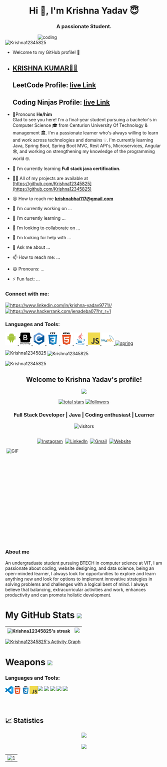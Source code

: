 
  <h1 align="center">Hi 👋, I'm Krishna Yadav 😇</h1>
<h3 align="center">A passionate Student.</h3>
<img align="right" alt="coding"width="400" src="https://camo.githubusercontent.com/cae12fddd9d6982901d82580bdf321d81fb299141098ca1c2d4891870827bf17/68747470733a2f2f6d69726f2e6d656469756d2e636f6d2f6d61782f313336302f302a37513379765349765f7430696f4a2d5a2e676966">

<p align="left"> <img src="https://komarev.com/ghpvc/?username=Krishna12345825&label=Profile%20views&color=0e75b6&style=flat" alt="Krishna12345825" /> </p>

-  Welcome to my GitHub profile! 👋
-  
  ## [KRISHNA KUMAR🤔🤔](https://krishnakumaryadav.netlify.app/)
   ## LeetCode Profile:  [live Link](https://leetcode.com/krishna_987/)
   ## Coding Ninjas Profile:  [live Link](https://www.codingninjas.com/studio/profile/Krishna123)
- 🧕Pronouns **He/him**                
   Glad to see you here!
     I'm a final-year student pursuing a bachelor's in Computer Science 🎓 from 
                                 Centurion  University  Of Technology & management 🏛.
     I'm a passionate learner who's always willing to learn and work across
                                                         technologies and domains 💡.
     I'm currently learning Java, Spring Boot, Spring Boot MVC, Rest API's, 
                  Microservices, Angular 🕸️, and working on strengthening my knowledge of the programming world 🤓.
- 🌱 I’m currently learning **Full stack java certification.**

- 👨‍💻 All of my projects are available at [https://github.com/Krishna12345825](https://github.com/Krishna12345825)

- 😍 How to reach me **krishnabhai117@gmail.com**
 
- 🔭 I’m currently working on ...
- 🌱 I’m currently learning ...
- 👯 I’m looking to collaborate on ...
- 🤔 I’m looking for help with ...
- 💬 Ask me about ...
- 📫 How to reach me: ...
- 😄 Pronouns: ...
- ⚡ Fun fact: ...

<h3 align="left">Connect with me:</h3>
<p align="left">
<a href="https://www.linkedin.com/in/krishna-yadav9771/" target="blank"><img align="center" src="https://raw.githubusercontent.com/rahuldkjain/github-profile-readme-generator/master/src/images/icons/Social/linked-in-alt.svg" alt="https://www.linkedin.com/in/krishna-yadav9771//" height="30" width="40" /></a>
<a href="https://www.hackerrank.com/https://www.hackerrank.com/jenadeba07?hr_r=1" target="blank"><img align="center" src="https://raw.githubusercontent.com/rahuldkjain/github-profile-readme-generator/master/src/images/icons/Social/hackerrank.svg" alt="https://www.hackerrank.com/jenadeba07?hr_r=1" height="30" width="40" /></a>
</p>

<h3 align="left">Languages and Tools:</h3>
<p align="left"> <a href="https://developer.android.com" target="_blank" rel="noreferrer"> <img src="https://raw.githubusercontent.com/devicons/devicon/master/icons/android/android-original-wordmark.svg" alt="android" width="40" height="40"/> </a> <a href="https://getbootstrap.com" target="_blank" rel="noreferrer"> <img src="https://raw.githubusercontent.com/devicons/devicon/master/icons/bootstrap/bootstrap-plain-wordmark.svg" alt="bootstrap" width="40" height="40"/> </a> <a href="https://www.cprogramming.com/" target="_blank" rel="noreferrer"> <img src="https://raw.githubusercontent.com/devicons/devicon/master/icons/c/c-original.svg" alt="c" width="40" height="40"/> </a> <a href="https://www.w3schools.com/css/" target="_blank" rel="noreferrer"> <img src="https://raw.githubusercontent.com/devicons/devicon/master/icons/css3/css3-original-wordmark.svg" alt="css3" width="40" height="40"/> </a> <a href="https://www.w3.org/html/" target="_blank" rel="noreferrer"> <img src="https://raw.githubusercontent.com/devicons/devicon/master/icons/html5/html5-original-wordmark.svg" alt="html5" width="40" height="40"/> </a> <a href="https://www.java.com" target="_blank" rel="noreferrer"> <img src="https://raw.githubusercontent.com/devicons/devicon/master/icons/java/java-original.svg" alt="java" width="40" height="40"/> </a> <a href="https://developer.mozilla.org/en-US/docs/Web/JavaScript" target="_blank" rel="noreferrer"> <img src="https://raw.githubusercontent.com/devicons/devicon/master/icons/javascript/javascript-original.svg" alt="javascript" width="40" height="40"/> </a> <a href="https://www.mysql.com/" target="_blank" rel="noreferrer"> <img src="https://raw.githubusercontent.com/devicons/devicon/master/icons/mysql/mysql-original-wordmark.svg" alt="mysql" width="40" height="40"/> </a> <a href="https://spring.io/" target="_blank" rel="noreferrer"> <img src="https://www.vectorlogo.zone/logos/springio/springio-icon.svg" alt="spring" width="40" height="40"/> </a> </p>

<p><img align="left" src="https://github-readme-stats.vercel.app/api/top-langs?username=Krishna12345825&show_icons=true&locale=en&layout=compact" alt="Krishna12345825" /></p>

<p>&nbsp;<img align="center" src="https://github-readme-stats.vercel.app/api?username=Krishna12345825&show_icons=true&locale=en" alt="Krishna12345825" /></p>

<p><img align="center" src="https://github-readme-streak-stats.herokuapp.com/?user=Krishna12345825&" alt="Krishna12345825" /></p>








<!--    -->
   
<h2 align="center">
  Welcome to Krishna Yadav's profile!
  
</h2>
<p align="center">
  <a href="https://github.com/DenverCoder1/readme-typing-svg"><img src="https://readme-typing-svg.herokuapp.com?color=F73C07&lines=Welcome+to+Programming+world;I+am+Krishna+Yadav+.+%F0%9F%91%8B+;I+am+a+programmer+.;Computer%20Engineer;Always%20learning%20new%20things&center=true&width=380&height=45"></a>
</p>


<p align="right">
<!-- <a href="https://wakatime.com/@49aa31bd-cc77-415d-b598-9dc1dfa69abf">
  <img src="https://wakatime.com/@49aa31bd-cc77-415d-b598-9dc1dfa69abf.svg?style=social" alt="Total time coded since Sep 27 2021" />
</a> -->
</p>
  
<p align="center">
  <a href="https://github.com/avaibhav54?tab=repositories&sort=stargazers">
    <img alt="total stars" title="Total stars on GitHub" src="https://custom-icon-badges.herokuapp.com/badge/dynamic/json?logo=star&color=55960c&labelColor=488207&label=Stars&style=for-the-badge&query=%24.stars&url=https://api.github-star-counter.workers.dev/user/avaibhav54"/></a>
  <a href="https://github.com/avaibhav54?tab=followers">
    <img alt="followers" title="Follow me on Github" src="https://custom-icon-badges.herokuapp.com/github/followers/avaibhav54?color=236ad3&labelColor=1155ba&style=for-the-badge&logo=person-add&label=Follow&logoColor=white"/></a>
</p>




<h3 align="center">Full Stack Developer | Java | Coding enthusiast | Learner</h3>


<p align="center">
    <img align="center" alt="visitors" src="https://gpvc.arturio.dev/Sumanth-Talluri" />
</p>
<p align="center">
<br>
<a href="https://www.linkedin.com/in/krishna-yadav9771/"><img src="https://img.shields.io/badge/instagram-%23E4405F.svg?&style=for-the-badge&logo=instagram&logoColor=white" alt="Instagram" /></a>&nbsp;
<a href="https://www.linkedin.com/in/krishna-yadav9771/"><img src="https://img.shields.io/badge/linkedin-%230077B5.svg?&style=for-the-badge&logo=linkedin&logoColor=white" alt="LinkedIn" /></a>&nbsp;
<a href="mailto:krishnabhai117@gmail.com?subject=Hi%Krishna"><img src="https://img.shields.io/badge/gmail-%23D14836.svg?&style=for-the-badge&logo=gmail&logoColor=white" alt="Gmail"/></a>&nbsp;
<a href="https://krishna.com/"><img alt="Website" src="https://img.shields.io/website?style=for-the-badge&up_message=portfolio&url=https%3A%2F%2Fkkvanonymous.github.io%2F"></a>
 
</p>

<img align="right" alt="GIF" src="https://github.com/abhisheknaiidu/abhisheknaiidu/blob/master/code.gif?raw=true" width="500" height="320" />

### About me 
An undergraduate student pursuing BTECH in computer science at VIT, I am passionate about coding, website designing, and data science, being an open-minded learner, I always look for opportunities to explore and learn anything new and look for options to implement innovative strategies in solving problems and challenges with a logical bent of mind. I always believe that balancing, extracurricular activities and work, enhances productivity and can promote holistic development.




<h1>My GitHub Stats <img src="https://media.giphy.com/media/cmOBZdewjfLzV9NQiH/giphy.gif" width="48" /></h1>

|<img align=center alt="Krishna12345825's streak" src="https://github-readme-stats.vercel.app/api?username=Krishna12345825&show_icons=true&count_private=true&include_all_commits=true"/>|<img src="https://github-readme-streak-stats.herokuapp.com/?&user=Krishna12345825&theme=dark"/>|
|---|---|

<a href="#"><img alt="Krishna12345825's Activity Graph" src="https://denvercoder1-activity-graph.herokuapp.com/graph/?username=Krishna12345825&bg_color=1F222E&color=F8D866&line=F85D7F&point=FFFFFF&hide_border=true" /></a>


<h1>Weapons <img src="https://media.giphy.com/media/2yzGTewUsGil0LFCTv/giphy.gif" width="48" /></h1>



### Languages and Tools:

<img align="left" alt="Visual Studio Code" width="26px" src="https://raw.githubusercontent.com/github/explore/80688e429a7d4ef2fca1e82350fe8e3517d3494d/topics/visual-studio-code/visual-studio-code.png" />
<img align="left" alt="HTML5" width="26px" src="https://raw.githubusercontent.com/github/explore/80688e429a7d4ef2fca1e82350fe8e3517d3494d/topics/html/html.png" />
<img align="left" alt="CSS3" width="26px" src="https://raw.githubusercontent.com/github/explore/80688e429a7d4ef2fca1e82350fe8e3517d3494d/topics/css/css.png" />
<img align="left" alt="JavaScript" width="26px" src="https://raw.githubusercontent.com/github/explore/80688e429a7d4ef2fca1e82350fe8e3517d3494d/topics/javascript/javascript.png"/>


<code><img height="50" src="https://www.vectorlogo.zone/logos/java/java-ar21.svg"></code>
<code><img height="50" src="https://www.vectorlogo.zone/logos/springio/springio-ar21.svg"></code>
<code><img height="50" src="https://www.vectorlogo.zone/logos/getbootstrap/getbootstrap-ar21.svg"></code>
<code><img height="50" src="https://www.vectorlogo.zone/logos/mysql/mysql-horizontal.svg"></code>
<code><img height="50" src="https://www.vectorlogo.zone/logos/github/github-ar21.svg"></code>

<br><br>
## 📈 Statistics
<p align="center">
<img src="https://github-profile-trophy.vercel.app/?username=Krishna12345825&theme=darkhub">
<br><br>
<img src="https://github-readme-streak-stats.herokuapp.com/?user=Krishna12345825&theme=merko">
</p>
<table>
  <tr>
    <td><img src="https://github-readme-stats.vercel.app/api?username=Krishna12345825&theme=chartreuse-dark&show_icons=true&include_all_commits=true&count_private=true"  display=block width=100% height=auto alt="1"></td>
    
   </tr>
</table>
<!-- ### GitHub Analytics

![Krishna stats](https://github-readme-stats.vercel.app/api?username=Krishna12345825&show_icons=true&theme=dark&include_all_commits=true&count_private=true)



[![github-profile-languages](https://github.com/Krishna12345825/Krishna12345825/blob/main/lang.png)](http://ionicabizau.github.io/github-profile-languages/?user=Krishna12345825)

 -->




<div align="center">
<h3 align="center">Show some &nbsp;❤️&nbsp; by starring some of the repositories!</h3>
</div><img src="https://github.com/Krishna12345825/Krishna12345825/blob/master/wave.svg" />

[website]: https://krishnakumaryadav.netlify.app/
[instagram]: https://krishnakumaryadav.netlify.app/
[linkedin]: https://www.linkedin.com/in/krishna-yadav9771/
 -->
